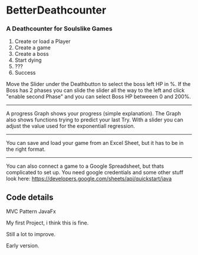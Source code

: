 # BetterDeathcounter

### A Deathcounter for Soulslike Games
1. Create or load a Player
2. Create a game
3. Create a boss
4. Start dying
5. ???
6. Success


Move the Slider under the Deathbutton to select the boss left HP in %. If the Boss has 2 phases you can slide the slider all the way to the left and click "enable second Phase" and you can select Boss HP betweeen 0 and 200%.

---
A progress Graph shows your progress (simple explanation). The Graph also shows functions trying to predict your last Try. With a slider you can adjust the value used for the exponentiall regression.

---
You can save and load your game from an Excel Sheet, but it has to be in the right format.

---
You can also connect a game to a Google Spreadsheet, but thats complicated to set up. You need google credentials and some other stuff look here:
https://developers.google.com/sheets/api/quickstart/java

## Code details
MVC Pattern JavaFx

My first Project, i think this is fine.

Still a lot to improve.

Early version.


